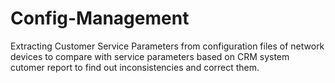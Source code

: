 # Config-Management

Extracting Customer Service Parameters from configuration files of network devices to compare with service parameters based on CRM system cutomer report to find out inconsistencies and correct them.

